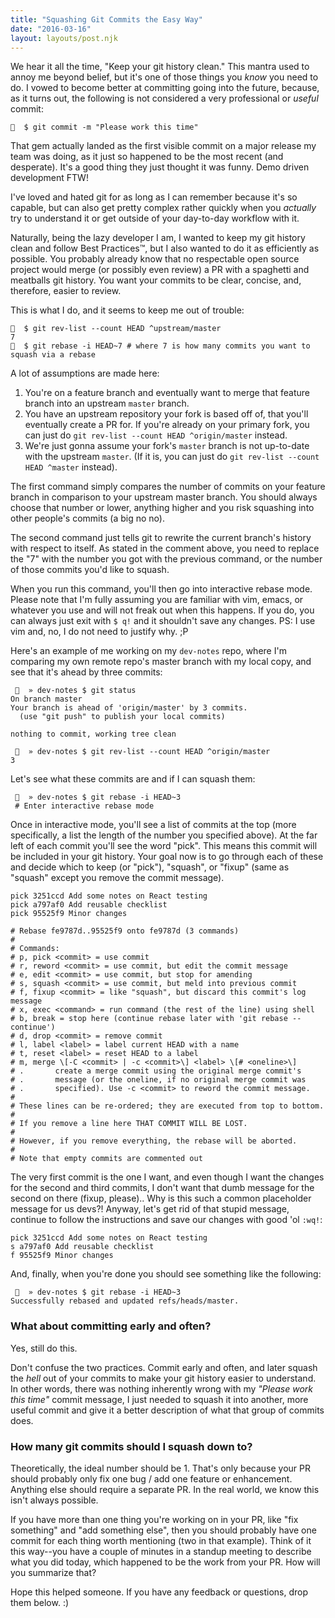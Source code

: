 ```yaml
---
title: "Squashing Git Commits the Easy Way"
date: "2016-03-16"
layout: layouts/post.njk
---
```


We hear it all the time, "Keep your git history clean." This mantra used to annoy me beyond belief, but it's one of those things you _know_ you need to do. I vowed to become better at committing going into the future, because, as it
  turns out, the following is not considered a very professional or _useful_ commit:

```
🍕  $ git commit -m "Please work this time"
```

That gem actually landed as the first visible commit on a major release my team was doing, as it just so happened to be the most recent (and desperate). It's a good thing they just thought it was funny. Demo driven development FTW!

I've loved and hated git for as long as I can remember because it's so capable, but can also get pretty complex rather quickly when you _actually_ try to understand it or get outside of your day-to-day workflow with it.

Naturally, being the lazy developer I am, I wanted to keep my git history clean and follow Best Practices™️, but I also wanted to do it as efficiently as possible. You probably already know that no respectable open source project would merge (or possibly even review) a PR with a spaghetti and meatballs git history. You want your commits to be clear, concise, and, therefore, easier to review.

This is what I do, and it seems to keep me out of trouble:

```
🍕  $ git rev-list --count HEAD ^upstream/master
7
🍕  $ git rebase -i HEAD~7 # where 7 is how many commits you want to squash via a rebase
```

A lot of assumptions are made here:

1. You're on a feature branch and eventually want to merge that feature branch into an upstream `master` branch.
2. You have an upstream repository your fork is based off of, that you'll eventually create a PR for. If you're already on your primary fork, you can just do `git rev-list --count HEAD ^origin/master` instead.
3. We're just gonna assume your fork's `master` branch is not up-to-date with the upstream `master`. (If it is, you can just do `git rev-list --count HEAD ^master` instead).

The first command simply compares the number of commits on your feature branch in comparison to your upstream master branch. You should always choose that number or lower, anything higher and you risk squashing into other people's commits (a big no no).

The second command just tells git to rewrite the current branch's history with respect to itself. As stated in the comment above, you need to replace the "7" with the number you got with the previous command, or the number of those commits you'd like to squash.

When you run this command, you'll then go into interactive rebase mode. Please note that I'm fully assuming you are familiar with vim, emacs, or whatever you use and will not freak out when this happens. If you do, you can always just exit with `$ q!` and it shouldn't save any changes. PS: I use vim and, no, I do not need to justify why. ;P

Here's an example of me working on my `dev-notes` repo, where I'm comparing my own remote repo's master branch with my local copy, and see that it's ahead by three commits:
```
 🍕  » dev-notes $ git status
On branch master
Your branch is ahead of 'origin/master' by 3 commits.
  (use "git push" to publish your local commits)

nothing to commit, working tree clean

 🍕  » dev-notes $ git rev-list --count HEAD ^origin/master
3
```

Let's see what these commits are and if I can squash them:

```
 🍕  » dev-notes $ git rebase -i HEAD~3
 # Enter interactive rebase mode
```

Once in interactive mode, you'll see a list of commits at the top (more specifically, a list the length of the number you specified above). At the far left of each commit you'll see the word "pick". This means this commit will be included in your git history. Your goal now is to go through each of these and decide which to keep (or "pick"), "squash", or "fixup" (same as "squash" except you remove the commit message).

```
pick 3251ccd Add some notes on React testing
pick a797af0 Add reusable checklist
pick 95525f9 Minor changes

# Rebase fe9787d..95525f9 onto fe9787d (3 commands)
#
# Commands:
# p, pick <commit> = use commit
# r, reword <commit> = use commit, but edit the commit message
# e, edit <commit> = use commit, but stop for amending
# s, squash <commit> = use commit, but meld into previous commit
# f, fixup <commit> = like "squash", but discard this commit's log message
# x, exec <command> = run command (the rest of the line) using shell
# b, break = stop here (continue rebase later with 'git rebase --continue')
# d, drop <commit> = remove commit
# l, label <label> = label current HEAD with a name
# t, reset <label> = reset HEAD to a label
# m, merge \[-C <commit> | -c <commit>\] <label> \[# <oneline>\]
# .       create a merge commit using the original merge commit's
# .       message (or the oneline, if no original merge commit was
# .       specified). Use -c <commit> to reword the commit message.
#
# These lines can be re-ordered; they are executed from top to bottom.
#
# If you remove a line here THAT COMMIT WILL BE LOST.
#
# However, if you remove everything, the rebase will be aborted.
#
# Note that empty commits are commented out
```

The very first commit is the one I want, and even though I want the changes for the second and third commits, I don't want that dumb message for the second on there (fixup, please).. Why is this such a common placeholder message for us devs?! Anyway, let's get rid of that stupid message, continue to follow the instructions and save our changes with good 'ol `:wq!`:

```
pick 3251ccd Add some notes on React testing
s a797af0 Add reusable checklist
f 95525f9 Minor changes
```

And, finally, when you're done you should see something like the following:

```
 🍕  » dev-notes $ git rebase -i HEAD~3
Successfully rebased and updated refs/heads/master.
```

### What about committing early and often?

Yes, still do this.

Don't confuse the two practices. Commit early and often, and later squash the _hell_ out of your commits to make your git history easier to understand. In other words, there was nothing inherently wrong with my _"Please work this time"_ commit message, I just needed to squash it into another, more useful commit and give it a better description of what that group of commits does.

### How many git commits should I squash down to?

Theoretically, the ideal number should be 1. That's only because your PR should probably only fix one bug / add one feature or enhancement. Anything else should require a separate PR. In the real world, we know this isn't always possible.

If you have more than one thing you're working on in your PR, like "fix something" and "add something else", then you should probably have one commit for each thing worth mentioning (two in that example). Think of it this way--you have a couple of minutes in a standup meeting to describe what you did today, which happened to be the work from your PR. How will you summarize that?

Hope this helped someone. If you have any feedback or questions, drop them below. :)
